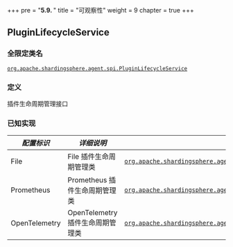 +++
pre = "<b>5.9. </b>"
title = "可观察性"
weight = 9
chapter = true
+++

## PluginLifecycleService

### 全限定类名

[`org.apache.shardingsphere.agent.spi.PluginLifecycleService`](https://github.com/apache/shardingsphere/blob/master/agent/api/src/main/java/org/apache/shardingsphere/agent/spi/PluginLifecycleService.java)

### 定义

插件生命周期管理接口

### 已知实现

| *配置标识*        | *详细说明*                  | *全限定类名*                                                                                                                                                                                                                                                                                                                               |
|---------------|-------------------------|---------------------------------------------------------------------------------------------------------------------------------------------------------------------------------------------------------------------------------------------------------------------------------------------------------------------------------------|
| File          | File 插件生命周期管理类          | [`org.apache.shardingsphere.agent.plugin.logging.file.FileLoggingPluginLifecycleService`](https://github.com/apache/shardingsphere/blob/master/agent/plugins/logging/type/file/src/main/java/org/apache/shardingsphere/agent/plugin/logging/file/FileLoggingPluginLifecycleService.java)                                              |
| Prometheus    | Prometheus 插件生命周期管理类    | [`org.apache.shardingsphere.agent.plugin.metrics.prometheus.PrometheusPluginLifecycleService`](https://github.com/apache/shardingsphere/blob/master/agent/plugins/metrics/type/prometheus/src/main/java/org/apache/shardingsphere/agent/plugin/metrics/prometheus/PrometheusPluginLifecycleService.java)                              |
| OpenTelemetry | OpenTelemetry 插件生命周期管理类 | [`org.apache.shardingsphere.agent.plugin.tracing.opentelemetry.OpenTelemetryTracingPluginLifecycleService`](https://github.com/apache/shardingsphere/blob/master/agent/plugins/tracing/type/opentelemetry/src/main/java/org/apache/shardingsphere/agent/plugin/tracing/opentelemetry/OpenTelemetryTracingPluginLifecycleService.java) |

